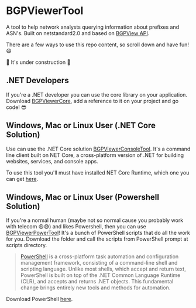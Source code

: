 # BGPViewerTool

A tool to help network analysts querying information about prefixes and ASN's. Built on netstandard2.0 and based on [BGPView API](https://bgpview.docs.apiary.io/#reference).

There are a few ways to use this repo content, so scroll down and have fun! :smile:

:construction: It's under construction :construction:

## .NET Developers
If you're a .NET developer you can use the core library on your application. Download [BGPViewerCore](https://github.com/wallacemariadeandrade/BGPViewerTool/tree/development/BGPViewerCore), add a reference to it on your project and go code! :sunglasses:


## Windows, Mac or Linux User (.NET Core Solution)
Use can use the .NET Core solution [BGPViewerConsoleTool](https://github.com/wallacemariadeandrade/BGPViewerTool/tree/master/BGPViewerConsoleTool). It's a command line client built on NET Core, a cross-platform version of .NET for building websites, services, and console apps.

To use this tool you'll must have installed NET Core Runtime, which one you can get [here](https://dotnet.microsoft.com/download).


## Windows, Mac or Linux User (Powershell Solution)
If you're a normal human (maybe not so normal cause you probably work with telecom :laughing::sweat_smile:) and likes Powershell, then you can use [BGPViewerPowerTool](https://github.com/wallacemariadeandrade/BGPViewerTool/tree/master/BGPViewerPowerTool)! It's a bunch of PowerShell scripts that do all the work for you. Download the folder and call the scripts from PowerShell prompt at scripts directory.

> [PowerShell](https://docs.microsoft.com/pt-br/powershell/scripting/overview?view=powershell-7) is a cross-platform task automation and configuration management framework, consisting of a command-line shell and scripting language. Unlike most shells, which accept and return text, PowerShell is built on top of the .NET Common Language Runtime (CLR), and accepts and returns .NET objects. This fundamental change brings entirely new tools and methods for automation.

Download PowerShell [here](https://docs.microsoft.com/pt-br/powershell/scripting/install/installing-powershell?view=powershell-7).
